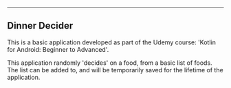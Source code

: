 --------------
Dinner Decider
--------------

This is a basic application developed as part of the Udemy course:
'Kotlin for Android: Beginner to Advanced'.

This application randomly 'decides' on a food, from a basic list of foods.
The list can be added to, and will be temporarily saved for the lifetime of the application.
